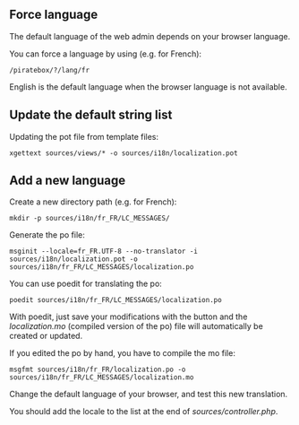 ## Force language

The default language of the web admin depends on your browser language.

You can force a language by using (e.g. for French):
```
/piratebox/?/lang/fr
```

English is the default language when the browser language is not available.

## Update the default string list

Updating the pot file from template files:
```
xgettext sources/views/* -o sources/i18n/localization.pot
```

## Add a new language

Create a new directory path (e.g. for French):
```
mkdir -p sources/i18n/fr_FR/LC_MESSAGES/
```

Generate the po file:
```
msginit --locale=fr_FR.UTF-8 --no-translator -i sources/i18n/localization.pot -o sources/i18n/fr_FR/LC_MESSAGES/localization.po
```

You can use poedit for translating the po:
```
poedit sources/i18n/fr_FR/LC_MESSAGES/localization.po
```

With poedit, just save your modifications with the button and the *localization.mo* (compiled version of the po) file will automatically be created or updated.

If you edited the po by hand, you have to compile the mo file:
```
msgfmt sources/i18n/fr_FR/localization.po -o sources/i18n/fr_FR/LC_MESSAGES/localization.mo
```

Change the default language of your browser, and test this new translation.

You should add the locale to the list at the end of *sources/controller.php*.
